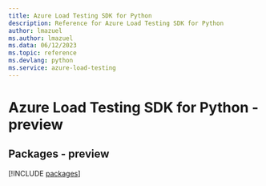 ```yaml
---
title: Azure Load Testing SDK for Python
description: Reference for Azure Load Testing SDK for Python
author: lmazuel
ms.author: lmazuel
ms.data: 06/12/2023
ms.topic: reference
ms.devlang: python
ms.service: azure-load-testing
---
```

# Azure Load Testing SDK for Python - preview
## Packages - preview
[!INCLUDE [packages](load-testing-index.md)]